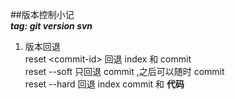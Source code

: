 ##版本控制小记   
***tag: git version svn***      

1. 版本回退     
	reset \<commit-id\> 回退 index 和 commit   
	reset --soft 只回退 commit ,之后可以随时 commit    
	reset --hard 回退 index commit 和 **代码**   
